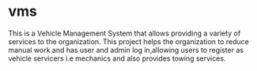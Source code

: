# vms
This is a Vehicle Management System that allows providing a variety of services to the organization. This project helps the organization to reduce manual work and has user and admin log in,allowing users to register as vehicle servicers i.e mechanics and also provides towing services.

